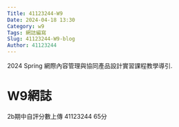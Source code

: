 ```yaml
---
Title: 41123244-W9
Date: 2024-04-18 13:30
Category: w9
Tags: 網誌編寫
Slug: 41123244-W9-blog
Author: 41123244
---
```


2024 Spring 網際內容管理與協同產品設計實習課程教學導引.

<!-- PELICAN_END_SUMMARY -->
# W9網誌
2b期中自評分數上傳 41123244 65分